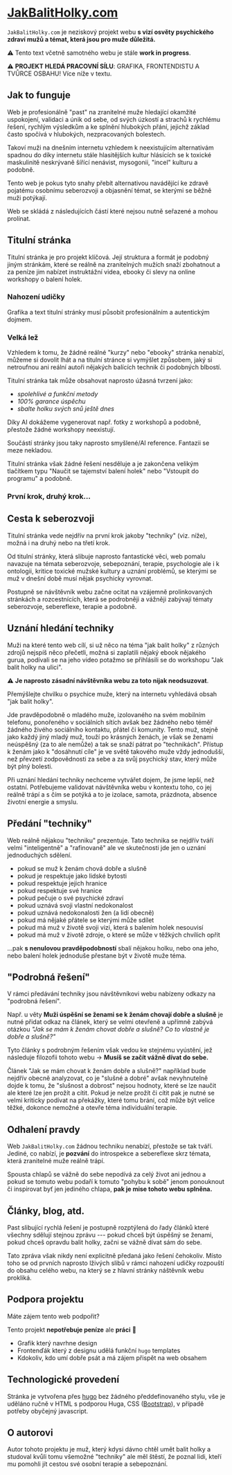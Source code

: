 # [JakBalitHolky.com](https://jakbalitholky.com)

`JakBalitHolky.com` je neziskový projekt webu **s vizí osvěty psychického zdraví mužů a témat, která jsou pro muže důležitá.**

⚠️ Tento text včetně samotného webu je stále **work in progress**.

⚠️ **PROJEKT HLEDÁ PRACOVNÍ SÍLU**: GRAFIKA, FRONTENDISTU A TVŮRCE OSBAHU! Více níže v textu.

## Jak to funguje

Web je profesionálně "past" na zranitelné muže hledající okamžité uspokojení, validaci a únik od sebe, od svých úzkostí a strachů k rychlému řešení, rychlým výsledkům a ke splnění hlubokých přání, jejichž základ často spočívá v hlubokých, nezpracovaných bolestech.

Takoví muži na dnešním internetu vzhledem k neexistujícím alternativám spadnou do díky internetu stále hlasitějších kultur hlásících se k toxické maskulinitě neskrývaně šířící nenávist, mysogonii, "incel" kulturu a podobně.

Tento web je pokus tyto snahy přebít alternativou navádějící ke zdravě pojatému osobnímu seberozvoji a objasnění témat, se kterými se běžně muži potýkají.

Web se skládá z následujících částí které nejsou nutně seřazené a mohou prolínat.

## Titulní stránka

Titulní stránka je pro projekt klíčová. Její struktura a formát je podobný jiným stránkám, které se reálně na zranitelných mužích snaží zbohatnout a za peníze jim nabízet instruktážní videa, ebooky či slevy na online workshopy o balení holek.

### Nahození udičky

Grafika a text titulní stránky musí působit profesionálním a autentickým dojmem. 

### Velká lež

Vzhledem k tomu, že žádné reálné "kurzy" nebo "ebooky" stránka nenabízí, můžeme si dovolit lhát a na titulní stránce si vymýšlet způsobem, jaký si netroufnou ani reální autoři nějakých balících technik či podobných blbostí.

Titulní stránka tak může obsahovat naprosto úžasná tvrzení jako:

- *spolehlivé a funkční metody*
- *100% garance úspěchu*
- *sbalte holku svých snů ještě dnes*

Díky AI dokážeme vygenerovat např. fotky z workshopů a podobně, přestože žádné workshopy neexistují.

Součástí stránky jsou taky naprosto smyšlené/AI reference. Fantazii se meze nekladou.

Titulní stránka však žádné řešení nesděluje a je zakončena velikým tlačítkem typu "Naučit se tajemství balení holek" nebo "Vstoupit do programu" a podobně.

### První krok, druhý krok...


## Cesta k seberozvoji

Titulní stránka vede nejdřív na první krok jakoby "techniky" (viz. níže), možná i na druhý nebo na třetí krok.

Od titulní stránky, která slibuje naprosto fantastické věci, web pomalu navazuje na témata seberozvoje, sebepoznání, terapie, psychologie ale i k ontologii, kritice toxické mužské kultury a uznání problémů, se kterými se muž v dnešní době musí nějak psychicky vyrovnat.

Postupně se návštěvník webu začne ocitat na vzájemně prolinkovaných stránkách a rozcestnících, která se podrobněji a vážněji zabývají tématy seberozvoje, sebereflexe, terapie a podobně.

## Uznání hledání techniky

Muži na které tento web cílí, si už něco na téma "jak balit holky" z různých zdrojů nejspíš něco přečetli, možná si zaplatili nějaký ebook nějakého gurua, podívali se na jeho video potažmo se přihlásili se do workshopu "Jak balit holky na ulici". 

⚠️ **Je naprosto zásadní návštěvníka webu za toto nijak neodsuzovat**.

Přemýšlejte chvilku o psychice muže, který na internetu vyhledává obsah "jak balit holky".

Jde pravděpodobně o mladého muže, izolovaného na svém mobilním telefonu, ponořeného v sociálních sítích avšak bez žádného nebo téměř žádného živého sociálního kontaktu, přátel či komunity. Tento muž, stejně jako každý jiný mladý muž, touží po krásných ženách, je však se ženami neúspěšný (za to ale nemůže) a tak se snaží pátrat po "technikách". Přístup k ženám jako k "dosáhnutí cíle" je ve světě takového muže vždy jednodušší, než převzetí zodpovědnosti za sebe a za svůj psychický stav, který může být plný bolesti.

Při uznání hledání techniky nechceme vytvářet dojem, že jsme lepší, než ostatní. Potřebujeme validovat návštěvníka webu v kontextu toho, co jej reálně trápí a s čím se potýká a to je izolace, samota, prázdnota, absence životní energie a smyslu.

## Předání "techniky"

Web reálně nějakou "techniku" prezentuje. Tato technika se nejdřív tváří velmi "inteligentně" a "rafinovaně" ale ve skutečnosti jde jen o uznání jednoduchých sdělení.

- pokud se muž k ženám chová dobře a slušně
- pokud je respektuje jako lidské bytosti
- pokud respektuje jejich hranice
- pokud respektuje své hranice
- pokud pečuje o své psychické zdraví
- pokud uznává svoji vlastní nedokonalost
- pokud uznává nedokonalosti žen (a lidí obecně)
- pokud má nějaké přátele se kterými může sdílet
- pokud má muž v životě svoji vizi, která s balením holek nesouvisí
- pokud má muž v životě zdroje, o které se může v těžkých chvílích opřít

...pak **s nenulovou pravděpodobností** sbalí nějakou holku, nebo ona jeho, nebo balení holek jednoduše přestane být v životě muže téma.

## "Podrobná řešení"

V rámci předávání techniky jsou návštěvníkovi webu nabízeny odkazy na "podrobná řešení". 

Např. u věty **Muži úspěšní se ženami se k ženám chovají dobře a slušně** je nutné přidat odkaz na článek, který se velmi otevřeně a upřímně zabývá otázkou *"Jak se mám k ženám chovat dobře a slušně? Co to vlastně je dobře a slušně?"*

Tyto články s podrobným řešením však vedou ke stejnému vyústění, jež následuje filozofii tohoto webu -> **Musíš se začít vážně dívat do sebe.** 

Článek "Jak se mám chovat k ženám dobře a slušně?" například bude nejdřív obecně analyzovat, co je "slušné a dobré" avšak nevyhnutelně dojde k tomu, že "slušnost a dobrost" nejsou hodnoty, které se lze naučit ale které lze jen prožít a cítit. Pokud je nelze prožít či cítit pak je nutné se velmi kriticky podívat na překážky, které tomu brání, což může být velice těžké, dokonce nemožné a otevře téma individuální terapie. 

## Odhalení pravdy

Web `JakBalitHolky.com` žádnou techniku nenabízí, přestože se tak tváří. Jediné, co nabízí, je **pozvání** do introspekce a sebereflexe skrz témata, která zranitelné muže reálně trápí.

Spousta chlapů se vážně do sebe nepodívá za celý život ani jednou a pokud se tomuto webu podaří k tomuto "pohybu k sobě" jenom ponouknout či inspirovat byť jen jediného chlapa, **pak je mise tohoto webu splněna.**

## Články, blog, atd.

Past slibující rychlá řešení je postupně rozptýlená do řady článků které všechny sdělují stejnou zprávu --- pokud chceš být úspěšný se ženami, pokud chceš opravdu balit holky, začni se vážně dívat sám do sebe.

Tato zpráva však nikdy není explicitně předaná jako řešení čehokoliv. Místo toho se od prvních naprosto lživých slibů v rámci nahození udičky rozpouští do obsahu celého webu, na který se z hlavní stránky náštěvník webu prokliká.

## Podpora projektu

Máte zájem tento web podpořit?

Tento projekt **nepotřebuje peníze** ale **práci** 🙂

- Grafik který navrhne design
- Frontenďák který z designu udělá funkční `hugo` templates
- Kdokoliv, kdo umí dobře psát a má zájem přispět na web obsahem

## Technologické provedení

Stránka je vytvořena přes [hugo](https://gohugo.io/) bez žádného předdefinovaného stylu, vše je uděláno ručně v HTML s podporou Huga, CSS ([Bootstrap](https://getbootstrap.com/)), v případě potřeby obyčejný javascript.

## O autorovi

Autor tohoto projektu je muž, který kdysi dávno chtěl umět balit holky a studoval kvůli tomu všemožné "techniky" ale měl štěstí, že poznal lidi, kteří mu pomohli jít cestou své osobní terapie a sebepoznání.